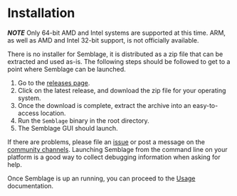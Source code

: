 # Installation

***NOTE*** Only 64-bit AMD and Intel systems are supported at this time. ARM, as well as AMD and Intel 32-bit support, is not officially available.

There is no installer for Semblage, it is distributed as a zip file that can be extracted and used as-is. The following steps should be followed to get to a point where Semblage can be launched.

1. Go to the [releases page](https://github.com/7BIndustries/Semblage/releases).
2. Click on the latest release, and download the zip file for your operating system.
3. Once the download is complete, extract the archive into an easy-to-access location.
4. Run the `Semblage` binary in the root directory.
5. The Semblage GUI should launch.

If there are problems, please file an [issue](https://github.com/7BIndustries/Semblage/issues) or post a message on the [community channels](community.md#communication-channels). Launching Semblage from the command line on your platform is a good way to collect debugging information when asking for help.

Once Semblage is up an running, you can proceed to the [Usage](usage.md) documentation.